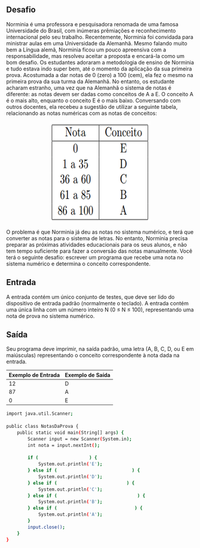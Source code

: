 ## Desafio

Norminia é uma professora e pesquisadora renomada de uma famosa Universidade do Brasil, com inúmeras prêmiações e reconhecimento internacional pelo seu trabalho. Recentemente, Norminia foi convidada para ministrar aulas em uma Universidade da Alemanhã. Mesmo falando muito bem a Língua alemã, Norminia ficou um pouco apreensiva com a responsabilidade, mas resolveu aceitar a proposta e encará-la como um bom desafio.
Os estudantes adoraram a metodologia de ensino de Norminia e tudo estava indo super bem, até o momento da aplicação da sua primeira prova. Acostumada a dar notas de 0 (zero) a 100 (cem), ela fez o mesmo na primeira prova da sua turma da Alemanhã. No entanto, os estudante acharam estranho, uma vez que na Alemanhã o sistema de notas é diferente: as notas devem ser dadas como conceitos de A a E. O conceito A é o mais alto, enquanto o conceito E é o mais baixo.
Conversando com outros docentes, ela recebeu a sugestão de utilizar a seguinte tabela, relacionando as notas numéricas com as notas de conceitos:

<p align="center">
	<img src="../../../../assets/notasprovas.png" width="270" height="270">
</p>

O problema é que Norminia já deu as notas no sistema numérico, e terá que converter as notas para o sistema de letras. No entanto, Norminia precisa preparar as próximas atividades educacionais para os seus alunos, e não tem tempo suficiente para fazer a conversão das notas manualmente.
Você terá o seguinte desafio: escrever um programa que recebe uma nota no sistema numérico e determina o conceito correspondente.

## Entrada

A entrada contém um único conjunto de testes, que deve ser lido do dispositivo de entrada padrão (normalmente o teclado). A entrada contém uma única linha com um número inteiro N (0 ≤ N ≤ 100), representando uma nota de prova no sistema numérico.

## Saída

Seu programa deve imprimir, na saída padrão, uma letra (A, B, C, D, ou E em maiúsculas) representando o conceito correspondente à nota dada na entrada.

| Exemplo de Entrada | Exemplo de Saída|
| ---|--- |
| 12 | D |
| 87 | A |
| 0 | E |

	
```bash
import java.util.Scanner;

public class NotasDaProva {
    public static void main(String[] args) {
        Scanner input = new Scanner(System.in);
        int nota = input.nextInt();

        if (                   ) {
            System.out.println('E');
        } else if (                            ) {
            System.out.println('D');
        } else if (                          ) {
            System.out.println('C');
        } else if (                              ) {
            System.out.println('B');
        } else if (                             ) {
            System.out.println('A');
        }
        input.close();
    }
}


```
		
